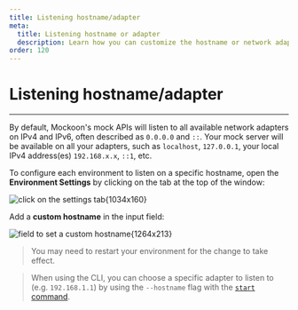```yaml
---
title: Listening hostname/adapter
meta:
  title: Listening hostname or adapter
  description: Learn how you can customize the hostname or network adapter your mock API will listen to in the desktop application or the CLI
order: 120
---
```


# Listening hostname/adapter

---

By default, Mockoon's mock APIs will listen to all available network adapters on IPv4 and IPv6, often described as `0.0.0.0` and `::`. Your mock server will be available on all your adapters, such as `localhost`, `127.0.0.1`, your local IPv4 address(es) `192.168.x.x`, `::1`, etc.

To configure each environment to listen on a specific hostname, open the **Environment Settings** by clicking on the tab at the top of the window:

![click on the settings tab{1034x160}](docs-img:open-environment-settings.png)

Add a **custom hostname** in the input field:

![field to set a custom hostname{1264x213}](docs-img:custom-hostname-setting.png)

> You may need to restart your environment for the change to take effect.

> When using the CLI, you can choose a specific adapter to listen to (e.g. `192.168.1.1`) by using the `--hostname` flag with the [`start` command](https://github.com/mockoon/mockoon/tree/main/packages/cli#mockoon-cli-start).
